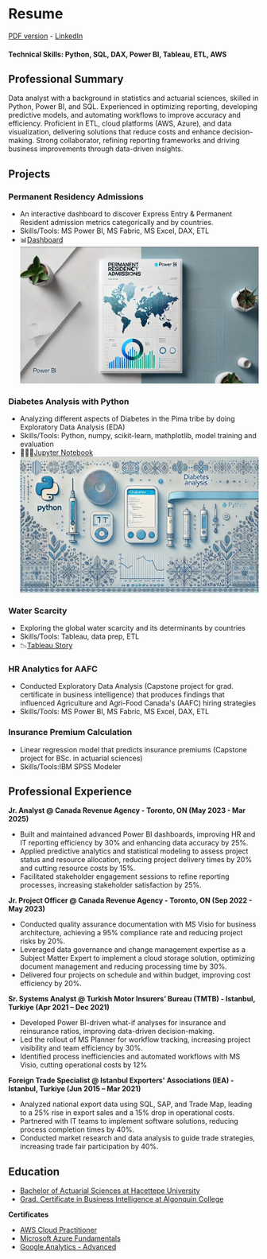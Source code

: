 # Resume
[PDF version](https://github.com/LegateG/da_portfolio/blob/main/Resume_GorkemBayar.pdf) - [LinkedIn](https://www.linkedin.com/in/gorkemb/)
#### Technical Skills: Python, SQL, DAX, Power BI, Tableau, ETL, AWS

## Professional Summary
Data analyst with a background in statistics and actuarial sciences, skilled in Python, Power BI, and SQL. Experienced in optimizing reporting, developing predictive models, and automating workflows to improve accuracy and efficiency. Proficient in ETL, cloud platforms (AWS, Azure), and data visualization, delivering solutions that reduce costs and enhance decision-making. Strong collaborator, refining reporting frameworks and driving business improvements through data-driven insights.

## Projects
### Permanent Residency Admissions
- An interactive dashboard to discover Express Entry & Permanent Resident admission metrics categorically and by countries.
- Skills/Tools: MS Power BI, MS Fabric, MS Excel, DAX, ETL
- 📊[Dashboard](https://github.com/LegateG/IRCC-PRA/)
![PRA](/assets/img/PRA_cover.jpg)
### Diabetes Analysis with Python
- Analyzing different aspects of Diabetes in the Pima tribe by doing Exploratory Data Analysis (EDA)
- Skills/Tools: Python, numpy, scikit-learn, mathplotlib, model training and evaluation
- 👨🏻‍💻[Jupyter Notebook](https://github.com/LegateG/EDA_Pima/) 
![EDA_Pima](/assets/img/eda_pima.jpg)
### Water Scarcity
- Exploring the global water scarcity and its determinants by countries
- Skills/Tools: Tableau, data prep, ETL
- 📉[Tableau Story](https://public.tableau.com/app/profile/gorkem.bayar/viz/WaterScarcityAroundtheGlobe/Story) 
### HR Analytics for AAFC
- Conducted Exploratory Data Analysis (Capstone project for grad. certificate in business intelligence) that produces findings that influenced Agriculture and Agri-Food Canada's (AAFC) hiring strategies
- Skills/Tools: MS Power BI, MS Fabric, MS Excel, DAX, ETL
### Insurance Premium Calculation
- Linear regression model that predicts insurance premiums (Capstone project for BSc. in actuarial sciences)
- Skills/Tools:IBM SPSS Modeler

## Professional Experience
**Jr. Analyst @ Canada Revenue Agency - Toronto, ON (May 2023 - Mar 2025)**
- Built and maintained advanced Power BI dashboards, improving HR and IT reporting efficiency by 30% and enhancing data accuracy by 25%.
- Applied predictive analytics and statistical modeling to assess project status and resource allocation, reducing project delivery times by 20% and cutting resource costs by 15%.
- Facilitated stakeholder engagement sessions to refine reporting processes, increasing stakeholder satisfaction by 25%.

**Jr. Project Officer @ Canada Revenue Agency - Toronto, ON (Sep 2022 - May 2023)** 
- Conducted quality assurance documentation with MS Visio for business architecture, achieving a 95% compliance rate and reducing project risks by 20%.
- Leveraged data governance and change management expertise as a Subject Matter Expert to implement a cloud storage solution, optimizing document management and reducing processing time by 30%.
- Delivered four projects on schedule and within budget, improving cost efficiency by 20%.

**Sr. Systems Analyst @ Turkish Motor Insurers’ Bureau (TMTB) - Istanbul, Turkiye (Apr 2021 – Dec 2021)**
- Developed Power BI-driven what-if analyses for insurance and reinsurance ratios, improving data-driven decision-making.
- Led the rollout of MS Planner for workflow tracking, increasing project visibility and team efficiency by 30%.
- Identified process inefficiencies and automated workflows with MS Visio, cutting operational costs by 12%

**Foreign Trade Specialist @ Istanbul Exporters' Associations (IEA) - Istanbul, Turkiye (Jun 2015 – Mar 2021)**
- Analyzed national export data using SQL, SAP, and Trade Map, leading to a 25% rise in export sales and a 15% drop in operational costs.
- Partnered with IT teams to implement software solutions, reducing process completion times by 40%.
- Conducted market research and data analysis to guide trade strategies, increasing trade fair participation by 40%.

## Education
- [Bachelor of Actuarial Sciences at Hacettepe University](https://aktuerya.hacettepe.edu.tr/en/) <br>
- [Grad. Certificate in Business Intelligence at Algonquin College](https://www.algonquincollege.com/sat/program/business-intelligence-system-infrastructure/) <br>


**Certificates**
- [AWS Cloud Practitioner](https://www.credly.com/badges/64b9f71b-f5e9-4572-80bb-fd3727cfeb73?source=linked_in_profile)
- [Microsoft Azure Fundamentals](https://www.credly.com/badges/d344c22f-b4cd-4bba-b9db-56dbd0382c7d/public_url)
- [Google Analytics - Advanced](https://hizliresim.com/68ortnd)
